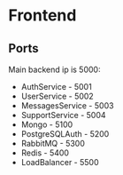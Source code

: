 # Frontend

## Ports

Main backend ip is 5000:<br>

- AuthService - 5001
- UserService - 5002
- MessagesService - 5003
- SupportService - 5004
- Mongo - 5100
- PostgreSQLAuth - 5200
- RabbitMQ - 5300
- Redis - 5400
- LoadBalancer - 5500

